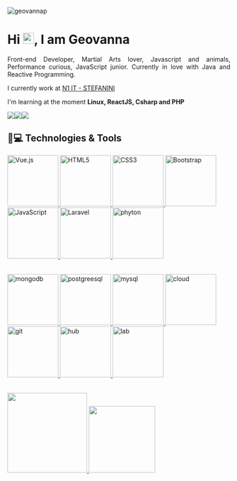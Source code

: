 <p align="left"><img src="https://komarev.com/ghpvc/?username=geovannap" alt="geovannap" /></p>


<h1 align = "justify"> Hi <img src="https://media.giphy.com/media/hvRJCLFzcasrR4ia7z/giphy.gif" width="25px">, I am Geovanna</h1>
<p align = "justify">Front-end Developer, Martial Arts lover, Javascript and animals, Performance curious, JavaScript junior. Currently in love with Java and Reactive Programming.</p>

I currently work at [N1 IT - STEFANINI](https://www.n1it.com.br/)

I'm learning at the moment **Linux, ReactJS, Csharp and PHP**

<div style="display: flex; text-align: center;">
  <a href="https://www.instagram.com/gepereirasv/" target="_blank">
    <img src="https://img.shields.io/badge/-Instagram-%23E4405F?style=for-the-badge&logo=instagram&logoColor=white" target="_blank">
  </a>
  <a href="mailto:gepereira88@gmail.com">
    <img src="https://img.shields.io/badge/-Gmail-%23333?style=for-the-badge&logo=gmail&logoColor=white" target="_blank">
  </a>
  <a href="https://www.linkedin.com/in/geovanna-s-a11441137/" target="_blank">
    <img src="https://img.shields.io/badge/-LinkedIn-%230077B5?style=for-the-badge&logo=linkedin&logoColor=white" target="_blank">
  </a> 
</div>

## 🚀💻 Technologies & Tools

 <table>
  <a href="https://github.com/geovannap">
  <img src="https://img.icons8.com/color/2x/vue-js.png" width="115" alt="Vue.js">
  <img src="https://img.icons8.com/color/2x/html-5.png" width="115" alt="HTML5">
  <img src="https://img.icons8.com/color/2x/css3.png" width="115" alt="CSS3">
  <img src="https://img.icons8.com/color/2x/bootstrap.png" width="115" alt="Bootstrap">
  <img src="https://cdn.jsdelivr.net/gh/devicons/devicon/icons/javascript/javascript-original.svg" width="115" alt="JavaScript">        
  <img src="https://cdn.iconscout.com/icon/free/png-64/laravel-226015.png" width="115" alt="Laravel">
  <img src="https://cdn.jsdelivr.net/gh/devicons/devicon/icons/python/python-original.svg" width="115" alt="phyton">
          
</table>
    
<table>
  <a href="https://github.com/geovannap">
  <img src="https://cdn.jsdelivr.net/gh/devicons/devicon/icons/mongodb/mongodb-original.svg" width="115" alt="mongodb" > 
 <img src="https://cdn.jsdelivr.net/gh/devicons/devicon/icons/postgresql/postgresql-original.svg" width="115" alt="postgreesql" >
 <img src="https://cdn.jsdelivr.net/gh/devicons/devicon/icons/mysql/mysql-original.svg" width="115" alt="mysql">
 <img src="https://cdn.jsdelivr.net/gh/devicons/devicon/icons/googlecloud/googlecloud-original.svg" width="115" alt="cloud">
 <img src="https://cdn.jsdelivr.net/gh/devicons/devicon/icons/git/git-original.svg" width="115" alt="git">
 <img src="https://cdn.jsdelivr.net/gh/devicons/devicon/icons/github/github-original.svg" width="115" alt="hub">
 <img src="https://cdn.jsdelivr.net/gh/devicons/devicon/icons/gitlab/gitlab-original.svg" width="115" alt="lab">
               
</table>
    
<table>
  <a href="https://github.com/geovannap">
  <img height="180em" src="https://github-readme-stats.vercel.app/api?username=geovannaP&show_icons=true&theme=tokyonight&include_all_commits=true&count_private=true"/>
  <img height="150em" src="https://github-readme-stats.vercel.app/api/top-langs/?username=geovannaP&layout=compact&langs_count=6&theme=tokyonight"/>
  </table>